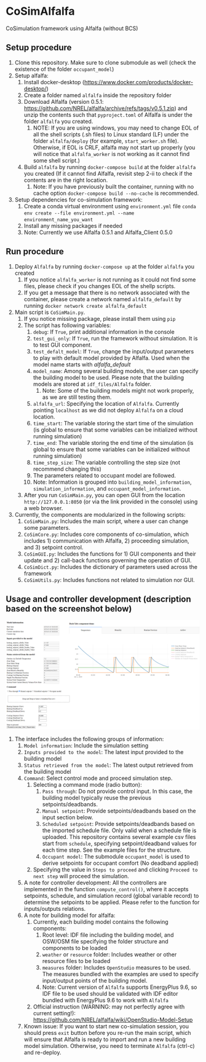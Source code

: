 # CoSimAlfalfa
CoSimulation framework using Alfalfa (without BCS)

## Setup procedure
1. Clone this repository. Make sure to clone submodule as well (check the existence of the folder `occupant_model`)
2. Setup alfalfa:
   1. Install docker-desktop (https://www.docker.com/products/docker-desktop/)
   2. Create a folder named `alfalfa` inside the repository folder
   3. Download Alfalfa (version 0.5.1: https://github.com/NREL/alfalfa/archive/refs/tags/v0.5.1.zip) and unzip the contents such that `pyproject.toml` of Alfalfa is under the folder `alfalfa` you created.
      1. NOTE: If you are using windows, you may need to change EOL of all the shell scripts (.sh files) to Linux standard (LF) under the folder `alfalfa/deploy` (for example, `start_worker.sh` file). Otherwise, if EOL is CRLF, alfalfa may not start up properly (you will notice that `alfalfa_worker` is not working as it cannot find some shell script.)
   4. Build `alfalfa` by running `docker-compose build` at the folder `alfalfa` you created (If it cannot find Alfalfa, revisit step 2-ii to check if the contents are in the right location.
      1. Note: If you have previously built the container, running with no cache option `docker-compose build --no-cache` is recommended.
4. Setup dependencies for co-simulation framework:
   1. Create a conda virtual environment using `environment.yml` file `conda env create --file environment.yml --name environment_name_you_want`
   2. Install any missing packages if needed
   3. Note: Currently we use Alfalfa 0.5.1 and Alfalfa_Client 0.5.0

## Run procedure
1. Deploy `Alfalfa` by running `docker-compose up` at the folder `alfalfa` you created
   1. If you notice `alfalfa_worker` is not running as it could not find some files, please check if you changes EOL of the shellp scripts.
   2. If you get a message that there is no network associated with the container, please create a network named `alfalfa_default` by running `docker network create alfalfa_default`
2. Main script is `CoSimMain.py`.
   1. If you notice missing package, please install them using `pip`
   2. The script has following variables:
      1. `debug`: If `True`, print additional information in the console
      2. `test_gui_only`: If `True`, run the framework without simulation. It is to test GUI component.
      3. `test_defalt_model`: If `True`, change the input/output parameters to play with default model provided by Alfalfa. Used when the model name starts with _alfalfa_default_
      4. `model_name`: Among several building models, the user can specify the building model to be used. Please note that the building models are stored at `idf_files/Alfalfa` folder.
         1. Note: Some of the building models might not work properly, as we are still testing them.
      5. `alfalfa_url`: Specifying the location of `Alfalfa`. Currently pointing `localhost` as we did not deploy `Alfalfa` on a cloud location.
      6. `time_start`: The variable storing the start time of the simulation (is global to ensure that some variables can be initialized without running simulation)
      7. `time_end`: The variable storing the end time of the simulation (is global to ensure that some variables can be initialized without running simulation)
      8. `time_step_size`: The variable controlling the step size (not recommend changing this)
      9. The parameters related to occupant model are followed.
      10. Note: Information is grouped into `building_model_information`, `simulation_information`, and `occupant_model_information`.
   3. After you run `CoSimMain.py`, you can open GUI from the location `http://127.0.0.1:8050` (or via the link provided in the console) using a web browser.
3. Currently, the components are modularized in the following scripts:
   1. `CoSimMain.py`: Includes the main script, where a user can change some parameters.
   2. `CoSimCore.py`: Includes core components of co-simulation, which includes 1) communication with Alfalfa, 2) proceeding simulation, and 3) setpoint control.
   3. `CoSimGUI.py`: Includes the functions for 1) GUI components and their update and 2) call-back functions governing the operation of GUI.
   4. `CoSimDict.py`: Includes the dictionary of parameters used across the framework
   5. `CoSimUtils.py`: Includes functions not related to simulation nor GUI.


## Usage and controller development (description based on the screenshot below)
![img.png](document/interface_2.png)
1. The interface includes the following groups of information:
   1. `Model information`: Include the simulation setting
   2. `Inputs provided to the model`: The latest input provided to the building model
   3. `Status retrieved from the model`: The latest output retrieved from the building model
   4. `Command`: Select control mode and proceed simulation step.
      1. Selecting a command mode (radio button):
         1. `Pass through`: Do not provide control input. In this case, the building model typically reuse the previous setpoints/deadbands.
         2. `Manual setpoint`: Provide setpoints/deadbands based on the input section below.
         3. `Scheduled setpoint`: Provide setpoints/deadbands based on the imported schedule file. Only valid when a schedule file is uploaded. This repository contains several example csv files start from `schedule`, specifying setpoint/deadband values for each time step. See the example files for the structure.
         4. `Occupant model`: The submodule `occupant_model` is used to derive setpoints for occupant comfort (No deadband applied)
      2.  Specifying the value in `Steps to proceed` and clicking `Proceed to next step` will proceed the simulation.
   5. A note for controller development: All the controllers are implemented in the function `compute_control()`, where it accepts setpoints, schedule, and simulation record (global variable record) to determine the setpoints to be applied. Please refer to the function for inputs/outputs relations.
   6. A note for building model for alfalfa:
      1. Currently, each building model contains the following components:
         1. Root level: IDF file including the building model, and OSW/OSM file specifying the folder structure and components to be loaded
         2. `weather` or `resource` folder: Includes weather or other resource files to be loaded
         3. `measures` folder: Includes `OpenStudio` measures to be used. The measures bundled with the examples are used to specify input/output points of the building model.
         4. Note: Current version of `Alfalfa` supports EnergyPlus 9.6, so IDF file to be used should be validated with IDF editor bundled with EnergyPlus 9.6 to work with `Alfalfa`
      2. Official instruction (WARNING: may not perfectly agree with current setting!): https://github.com/NREL/alfalfa/wiki/OpenStudio-Model-Setup
   9. Known issue: If you want to start new co-simulation session, you should press `exit` button before you re-run the main script, which will ensure that Alfalfa is ready to import and run a new building model simulation. Otherwise, you need to terminate `Alfalfa` (ctrl-c) and re-deploy.
